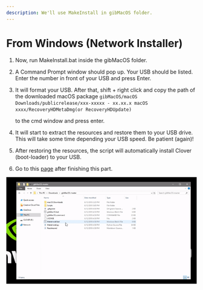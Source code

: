 ```yaml
---
description: We'll use MakeInstall in gibMacOS folder.
---
```


# From Windows \(Network Installer\)

1. Now, run MakeInstall.bat inside the gibMacOS folder.
2. A Command Prompt window should pop up. Your USB should be listed. Enter the number in front of your USB and press Enter.
3. It will format your USB. After that, shift + right click and copy the path of the downloaded macOS package `gibMacOS/macOS Downloads/publicrelease/xxx-xxxxx - xx.xx.x macOS xxxx/RecoveryHDMetaDmg(or RecoveryHDUpdate)`

    to the cmd window and press enter.

4. It will start to extract the resources and restore them to your USB drive. This will take some time depending your USB speed. Be patient \(again\)!
5. After restoring the resources, the script will automatically install Clover \(boot-loader\) to your USB.
6. Go to this [page](../preparing-the-installer-part-3/configuring-clover-in-windows.md) after finishing this part.

![](../../.gitbook/assets/ezgif-4-8fa1279bb84c.gif)



